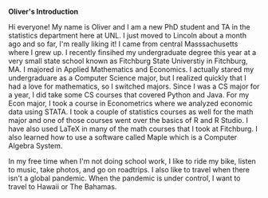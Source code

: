 **Oliver's Introduction**

Hi everyone! My name is Oliver and I am a new PhD student and TA in the statistics department here at UNL. 
I just moved to Lincoln about a month ago and so far, I'm really liking it! 
I came from central Masssachusetts where I grew up. 
I recently finsihed my undergraduate degree this year at a very small state school known as Fitchburg State Universtiy in Fitchburg, MA. 
I majored in Applied Mathematics and Economics. 
I actually stared my undergraduare as a Computer Science major, but I realized quickly that I had a love for mathematics, so I switched majors. 
Since I was a CS major for a year, I did take some CS courses that covered Python and Java. 
For my Econ major, I took a course in Econometrics where we analyzed economic data using STATA. 
I took a couple of statistics courses as well for the math major and one of those courses went over the basics of R and R Studio. 
I have also used LaTeX in many of the math courses that I took at Fitchburg. 
I also learned how to use a software called Maple which is a Computer Algebra System.

In my free time when I'm not doing school work, I like to ride my bike, listen to music, take photos, and go on roadtrips. 
I also like to travel when there isn't a global pandemic. 
When the pandemic is under control, I want to travel to Hawaii or The Bahamas.